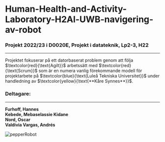 # Human-Health-and-Activity-Laboratory-H2Al-UWB-navigering-av-robot

### Projekt 2022/23 i D0020E, Projekt i datateknik, Lp2-3, H22
------------------
Projektet fokuserar på ett datorbaserat problem genom att följa $\textcolor{red}{\text{Agilt}}$ arbetssätt med $\textcolor{red}{\text{Scrum}}$ som är en numera vanlig förekommande modell för projektarbete på $\textcolor{blue}{\text{Luleå Tekniska Universitet}}$ under handledning av $\textcolor{yellow}{\text{**Kåre Synnes**}}$.

### Deltagare: 
------
**Furhoff, Hannes** <br>
**Kebede, Mebaselassie Kidane** <br>
**Nord, Oscar** <br>
**Valdivia Vargas, Andrés** <br>

![pepperRobot](https://user-images.githubusercontent.com/76616663/204897743-6c06c4a4-7139-4081-8456-d8f60ffa7a7e.png)

